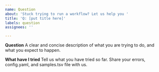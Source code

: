 ```yaml
---
name: Question
about: 'Stuck trying to run a workflow? Let us help you '
title: 'Q: [put title here]'
labels: question
assignees: ''

---
```


**Question**
A clear and concise description of what you are trying to do, and what you expect to happen.

**What have I tried**
Tell us what you have tried so far. Share your errors, config.yaml, and samples.tsv file with us.
